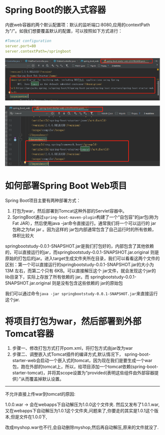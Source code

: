 # Spring Boot的嵌入式容器

内嵌web容器的两个默认配置项：默认的监听端口:8080,应用的contextPath为"/"。如我们想要覆盖默认的配置，可以按照如下方式进行：

```yaml
#Tomcat configuration
server.port=80
server.contextPath=/springboot
```

![](pics/默认使用tomcat容器.png)

![](pics/自动包含tomcat依赖.png)

# 如何部署Spring Boot Web项目

Spring Boot项目主要有两种部署方式：

1. 打包为war，然后部署到Tomcat这种外部的Servlet容器中。
2. SpringBoot通过`spring-boot-maven-plugin`构建了一个“自包容”的jar包(称为Fat JAR），然后使用java -jar命令直接运行。通常我们将一个可以运行的 jar包称之为fat jar 。因为这样的 jar包内部通常包含了自己运行时的所有依赖，体积比较大

springbootstudy-0.0.1-SNAPSHOT.jar是我们打包好的，内部包含了其他依赖的，可以直接运行的jar，而springbootstudy-0.0.1-SNAPSHOT.jar.original 则是原始的打包后的jar。进入target生成文件夹所在目录，我们可以看看这两个文件的区别：第一个可以直接运行的springbootstudy-0.0.1-SNAPSHOT.jar的大小为13M 左右，而第二个只有 6KB。可以直接解压这个 jar文件，就会发现这个jar的 lib目录下，实际上存放了所有依赖的 jar。而 springbootstudy-0.0.1-SNAPSHOT.jar.original 则是没有包含这些依赖的 jar的原始包

我们可以通过命令`java -jar springbootstudy-0.0.1-SNAPSHOT.jar`来直接运行这个jar.

# 将项目打包为war，然后部署到外部Tomcat容器

1. 步骤一、修改打包方式打开pom.xml，将打包方式由jar改为war
2. 步骤二、调整嵌入式Tomcat插件的编译方式,默认情况下， spring-boot-starter-web会启动一个嵌入式的tomcat，因为现在我们是要生成一个war包，跑在外部的tomcat上，所以，给项目添加一个tomcat依赖(spring-boot-starter-tomcat)，并将其scope设置为“provided(表明这些组件由外部容器提供）”从而覆盖掉默认设置。

--------------------------------------

不允许直接上传war到tomcat的原因:

1.0.0.war -> 会在webapps下自动解压为1.0.0这个文件夹.
然后又发布了1.0.1.war,又在webapps下自动解压为1.0.1这个文件夹,问题来了,你要走的其实是1.0.1这个版本,但是文件在1.0.0下,

改成myshop.war也不行,会自动删除myshop,然后再自动解压,原来的文件就没了.